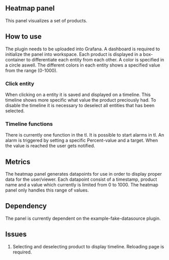 ## Heatmap panel

This panel visualizes a set of products.

## How to use
The plugin needs to be uploaded into Grafana. A dashboard is required to initialize the panel into workspace.
Each product is displayed in a box-container to differentiate each entity from each other. A color is specified in a circle aswell.
The different colors in each entity shows a specified value from the range (0-1000).

### Click entity
When clicking on a entity it is saved and displayed on a timeline. This timeline shows more specific what value the product preciously had.
To disable the timeline it is necessary to deselect all entities that has been selected.

### Timeline functions
There is currently one function in the tl. It is possible to start alarms in tl. An alarm is triggered by setting a specific Percent-value and a target. When the value is reached the user gets notified.

## Metrics
The heatmap panel generates datapoints for use in order to display proper data for the user/viewer.
Each datapoint consist of a timestamp, product name and a value which currently is limited from 0 to 1000.
The heatmap panel only handles this range of values.

## Dependency
The panel is currently dependent on the example-fake-datasource plugin.

## Issues
1. Selecting and deselecting product to display timeline. Reloading page is required.